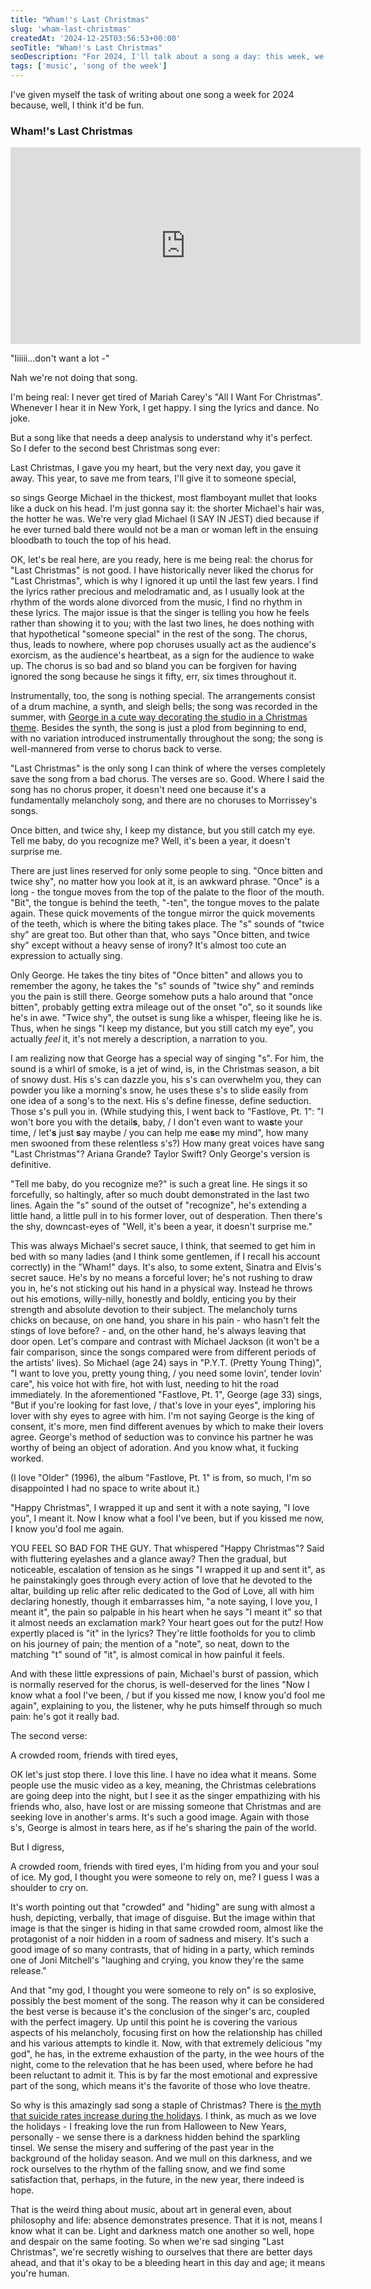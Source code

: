 ```yaml
---
title: "Wham!'s Last Christmas"
slug: 'wham-last-christmas'
createdAt: '2024-12-25T03:56:53+00:00'
seoTitle: "Wham!'s Last Christmas"
seoDescription: "For 2024, I'll talk about a song a day: this week, we're talking about Wham!'s Last Christmas."
tags: ['music', 'song of the week']
---
```


I've given myself the task of writing about one song a week for 2024 because, well, I think it'd be fun.

### Wham!'s Last Christmas

<iframe width="560" height="315" src="https://www.youtube.com/embed/E8gmARGvPlI?si=QZUp7xG-p6hizwWB" title="YouTube video player" frameborder="0" allow="accelerometer; autoplay; clipboard-write; encrypted-media; gyroscope; picture-in-picture; web-share" referrerpolicy="strict-origin-when-cross-origin" allowfullscreen></iframe>

"Iiiiii...don't want a lot -"

Nah we're not doing that song.

I'm being real: I never get tired of Mariah Carey's "All I Want For Christmas". Whenever I hear it in New York, I get happy. I sing the lyrics and dance. No joke.

But a song like that needs a deep analysis to understand why it's perfect. So I defer to the second best Christmas song ever:

<p class="verse">
Last Christmas, I gave you my heart,
but the very next day, you gave it away.
This year, to save me from tears,
I'll give it to someone special,
</p>

so sings George Michael in the thickest, most flamboyant mullet that looks like a duck on his head. I'm just gonna say it: the shorter Michael's hair was, the hotter he was. We're very glad Michael (I SAY IN JEST) died because if he ever turned bald there would not be a man or woman left in the ensuing bloodbath to touch the top of his head.

OK, let's be real here, are you ready, here is me being real: the chorus for "Last Christmas" is not good. I have historically never liked the chorus for "Last Christmas", which is why I ignored it up until the last few years. I find the lyrics rather precious and melodramatic and, as I usually look at the rhythm of the words alone divorced from the music, I find no rhythm in these lyrics. The major issue is that the singer is telling you how he feels rather than showing it to you; with the last two lines, he does nothing with that hypothetical "someone special" in the rest of the song. The chorus, thus, leads to nowhere, where pop choruses usually act as the audience's exorcism, as the audience's heartbeat, as a sign for the audience to wake up. The chorus is so bad and so bland you can be forgiven for having ignored the song because he sings it fifty, err, six times throughout it.

Instrumentally, too, the song is nothing special. The arrangements consist of a drum machine, a synth, and sleigh bells; the song was recorded in the summer, with [George in a cute way decorating the studio in a Christmas theme](https://en.wikipedia.org/wiki/Last_Christmas#Development). Besides the synth, the song is just a plod from beginning to end, with no variation introduced instrumentally throughout the song; the song is well-mannered from verse to chorus back to verse.

"Last Christmas" is the only song I can think of where the verses completely save the song from a bad chorus. The verses are so. Good. Where I said the song has no chorus proper, it doesn't need one because it's a fundamentally melancholy song, and there are no choruses to Morrissey's songs.

<p class="verse">
Once bitten, and twice shy,
I keep my distance, but you still catch my eye.
Tell me baby, do you recognize me?
Well, it's been a year, it doesn't surprise me.
</p>

There are just lines reserved for only some people to sing. "Once bitten and twice shy", no matter how you look at it, is an awkward phrase. "Once" is a long - the tongue moves from the top of the palate to the floor of the mouth. "Bit", the tongue is behind the teeth, "-ten", the tongue moves to the palate again. These quick movements of the tongue mirror the quick movements of the teeth, which is where the biting takes place. The "s" sounds of "twice shy" are great too. But other than that, who says "Once bitten, and twice shy" except without a heavy sense of irony? It's almost too cute an expression to actually sing.

Only George. He takes the tiny bites of "Once bitten" and allows you to remember the agony, he takes the "s" sounds of "twice shy" and reminds you the pain is still there. George somehow puts a halo around that "once bitten", probably getting extra mileage out of the onset "o", so it sounds like he's in awe. "Twice shy", the outset is sung like a whisper, fleeing like he is. Thus, when he sings "I keep my distance, but you still catch my eye", you actually _feel_ it, it's not merely a description, a narration to you.

I am realizing now that George has a special way of singing "s". For him, the sound is a whirl of smoke, is a jet of wind, is, in the Christmas season, a bit of snowy dust. His s's can dazzle you, his s's can overwhelm you, they can powder you like a morning's snow, he uses these s's to slide easily from one idea of a song's to the next. His s's define finesse, define seduction. Those s's pull you in. (While studying this, I went back to "Fastlove, Pt. 1": "I won't bore you with the detail**s**, baby, / I don't even want to wa**s**te your time, / let'**s** just **s**ay maybe / you can help me ea**s**e my mind", how many men swooned from these relentless s's?) How many great voices have sang "Last Christmas"? Ariana Grande? Taylor Swift? Only George's version is definitive.

"Tell me baby, do you recognize me?" is such a great line. He sings it so forcefully, so haltingly, after so much doubt demonstrated in the last two lines. Again the "s" sound of the outset of "recognize", he's extending a little hand, a little pull in to his former lover, out of desperation. Then there's the shy, downcast-eyes of "Well, it's been a year, it doesn't surprise me."

This was always Michael's secret sauce, I think, that seemed to get him in bed with so many ladies (and I think some gentlemen, if I recall his account correctly) in the "Wham!" days. It's also, to some extent, Sinatra and Elvis's secret sauce. He's by no means a forceful lover; he's not rushing to draw you in, he's not sticking out his hand in a physical way. Instead he throws out his emotions, willy-nilly, honestly and boldly, enticing you by their strength and absolute devotion to their subject. The melancholy turns chicks on because, on one hand, you share in his pain - who hasn't felt the stings of love before? - and, on the other hand, he's always leaving that door open. Let's compare and contrast with Michael Jackson (it won't be a fair comparison, since the songs compared were from different periods of the artists' lives). So Michael (age 24) says in "P.Y.T. (Pretty Young Thing)", "I want to love you, pretty young thing, / you need some lovin', tender lovin' care", his voice hot with fire, hot with lust, needing to hit the road immediately. In the aforementioned "Fastlove, Pt. 1", George (age 33) sings, "But if you're looking for fast love, / that's love in your eyes", imploring his lover with shy eyes to agree with him. I'm not saying George is the king of consent, it's more, men find different avenues by which to make their lovers agree. George's method of seduction was to convince his partner he was worthy of being an object of adoration. And you know what, it fucking worked.

(I love "Older" (1996), the album "Fastlove, Pt. 1" is from, so much, I'm so disappointed I had no space to write about it.)

<p class="verse">
"Happy Christmas", I wrapped it up and sent it
with a note saying, "I love you", I meant it.
Now I know what a fool I've been,
but if you kissed me now, I know you'd fool me again.
</p>

YOU FEEL SO BAD FOR THE GUY. That whispered "Happy Christmas"? Said with fluttering eyelashes and a glance away? Then the gradual, but noticeable, escalation of tension as he sings "I wrapped it up and sent it", as he painstakingly goes through every action of love that he devoted to the altar, building up relic after relic dedicated to the God of Love, all with him declaring honestly, though it embarrasses him, "a note saying, I love you, I meant it", the pain so palpable in his heart when he says "I meant it" so that it almost needs an exclamation mark? Your heart goes out for the putz! How expertly placed is "it" in the lyrics? They're little footholds for you to climb on his journey of pain; the mention of a "note", so neat, down to the matching "t" sound of "it", is almost comical in how painful it feels.

And with these little expressions of pain, Michael's burst of passion, which is normally reserved for the chorus, is well-deserved for the lines "Now I know what a fool I've been, / but if you kissed me now, I know you'd fool me again", explaining to you, the listener, why he puts himself through so much pain: he's got it really bad.

The second verse:

<p class="verse">
A crowded room, friends with tired eyes,
</p>

OK let's just stop there. I love this line. I have no idea what it means. Some people use the music video as a key, meaning, the Christmas celebrations are going deep into the night, but I see it as the singer empathizing with his friends who, also, have lost or are missing someone that Christmas and are seeking love in another's arms. It's such a good image. Again with those s's, George is almost in tears here, as if he's sharing the pain of the world.

But I digress,

<p class="verse">
A crowded room, friends with tired eyes,
I'm hiding from you and your soul of ice.
My god, I thought you were someone to rely on,
me? I guess I was a shoulder to cry on.
</p>

It's worth pointing out that "crowded" and "hiding" are sung with almost a hush, depicting, verbally, that image of disguise. But the image within that image is that the singer is hiding in that same crowded room, almost like the protagonist of a noir hidden in a room of sadness and misery. It's such a good image of so many contrasts, that of hiding in a party, which reminds one of Joni Mitchell's "laughing and crying, you know they're the same release."

And that "my god, I thought you were someone to rely on" is so explosive, possibly the best moment of the song. The reason why it can be considered the best verse is because it's the conclusion of the singer's arc, coupled with the perfect imagery. Up until this point he is covering the various aspects of his melancholy, focusing first on how the relationship has chilled and his various attempts to kindle it. Now, with that extremely delicious "my god", he has, in the extreme exhaustion of the party, in the wee hours of the night, come to the relevation that he has been used, where before he had been reluctant to admit it. This is by far the most emotional and expressive part of the song, which means it's the favorite of those who love theatre.

So why is this amazingly sad song a staple of Christmas? There is [the myth that suicide rates increase during the holidays](https://harmless.org.uk/2023/12/14/suicide-rates-across-months-of-the-year-debunking-the-christmas-myth-and-focusing-on-uk-data/#:~:text=The%20Myth%20of%20Christmas%20Suicide,is%20not%20supported%20by%20evidence.). I think, as much as we love the holidays - I freaking love the run from Halloween to New Years, personally - we sense there is a darkness hidden behind the sparkling tinsel. We sense the misery and suffering of the past year in the background of the holiday season. And we mull on this darkness, and we rock ourselves to the rhythm of the falling snow, and we find some satisfaction that, perhaps, in the future, in the new year, there indeed is hope.

That is the weird thing about music, about art in general even, about philosophy and life: absence demonstrates presence. That it is not, means I know what it can be. Light and darkness match one another so well, hope and despair on the same footing. So when we're sad singing "Last Christmas", we're secretly wishing to ourselves that there are better days ahead, and that it's okay to be a bleeding heart in this day and age; it means you're human.
